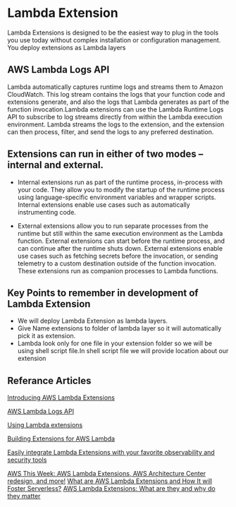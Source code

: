 # Lambda Extension
Lambda Extensions is designed to be the easiest way to plug in the tools you use today without complex installation or configuration management. You deploy extensions as Lambda layers

## AWS Lambda Logs API
Lambda automatically captures runtime logs and streams them to Amazon CloudWatch. This log stream contains the logs that your function code and extensions generate, and also the logs that Lambda generates as part of the function invocation.Lambda extensions can use the Lambda Runtime Logs API to subscribe to log streams directly from within the Lambda execution environment. Lambda streams the logs to the extension, and the extension can then process, filter, and send the logs to any preferred destination.



## Extensions can run in either of two modes – internal and external.

* Internal extensions run as part of the runtime process, in-process with your code. They allow you to modify the startup of the runtime process using language-specific environment variables and wrapper scripts. Internal extensions enable use cases such as automatically instrumenting code.

* External extensions allow you to run separate processes from the runtime but still within the same execution environment as the Lambda function. External extensions can start before the runtime process, and can continue after the runtime shuts down. External extensions enable use cases such as fetching secrets before the invocation, or sending telemetry to a custom destination outside of the function invocation. These extensions run as companion processes to Lambda functions.



## Key Points to remember in development of Lambda Extension

* We will deploy Lambda Extension as lambda layers.
* Give Name extensions to folder of lambda layer so it will automatically pick it as extension.
* Lambda look only for one file in your extension folder so we will be using shell script file.In shell script file we will provide location about our extension

## Referance Articles
[Introducing AWS Lambda Extensions](https://aws.amazon.com/blogs/compute/introducing-aws-lambda-extensions-in-preview/)

[AWS Lambda Logs API](https://docs.aws.amazon.com/lambda/latest/dg/runtimes-logs-api.html)

[Using Lambda extensions](https://docs.aws.amazon.com/lambda/latest/dg/using-extensions.html)

[Building Extensions for AWS Lambda](https://aws.amazon.com/blogs/compute/building-extensions-for-aws-lambda-in-preview/)

[Easily integrate Lambda Extensions with your favorite observability and security tools](https://www.youtube.com/watch?v=6XIIKSJpMIQ&ab_channel=ServerlessLand)

[AWS This Week: AWS Lambda Extensions, AWS Architecture Center redesign, and more!](https://www.youtube.com/watch?v=Kd9OQWJCpV4&ab_channel=ACloudGuru)
[What are AWS Lambda Extensions and How It will Foster Serverless?](https://blog.thundra.io/what-are-aws-lambda-extensions-and-how-it-will-foster-serverless)
[AWS Lambda Extensions: What are they and why do they matter](https://lumigo.io/blog/aws-lambda-extensions-what-are-they-and-why-do-they-matter/)
